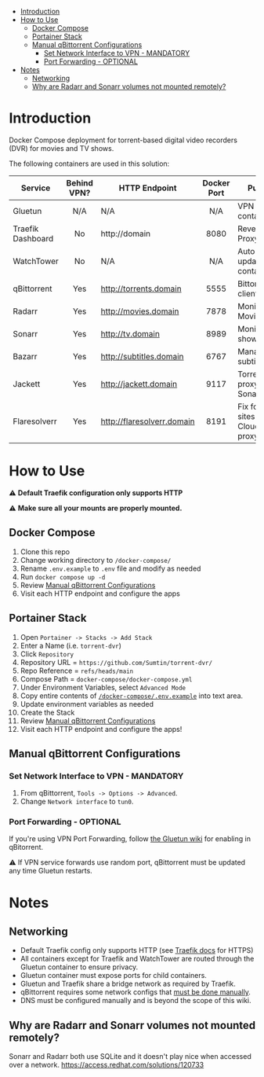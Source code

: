 - [Introduction](#introduction)
- [How to Use](#how-to-use)
  - [Docker Compose](#docker-compose)
  - [Portainer Stack](#portainer-stack)
  - [Manual qBittorrent Configurations](#manual-qbittorrent-configurations)
    - [Set Network Interface to VPN - MANDATORY](#set-network-interface-to-vpn---mandatory)
    - [Port Forwarding - OPTIONAL](#port-forwarding---optional)
- [Notes](#notes)
  - [Networking](#networking)
  - [Why are Radarr and Sonarr volumes not mounted remotely?](#why-are-radarr-and-sonarr-volumes-not-mounted-remotely)


# Introduction
Docker Compose deployment for torrent-based digital video recorders (DVR) for movies and TV shows.

The following containers are used in this solution:

| Service | Behind VPN? | HTTP Endpoint | Docker Port | Purpose | Official Docs |
|---|:---:|---|:---:|---|---|
|Gluetun|N/A|N/A|N/A|VPN container|https://github.com/qdm12/gluetun-wiki|
|Traefik Dashboard|No|http://domain|8080|Reverse Proxy|https://doc.traefik.io/|
|WatchTower|No|N/A|N/A|Auto-updates containers|https://github.com/containrrr/watchtower| 
|qBittorrent|Yes|http://torrents.domain|5555|Bittorrent client|https://docs.linuxserver.io/images/docker-qbittorrent|
|Radarr|Yes|http://movies.domain|7878|Monitors Movies|https://docs.linuxserver.io/images/docker-radarr|
|Sonarr|Yes|http://tv.domain|8989|Monitors TV shows|https://docs.linuxserver.io/images/docker-sonarr|
|Bazarr|Yes|http://subtitles.domain|6767|Manages subtitles|https://docs.linuxserver.io/images/docker-bazarr|
|Jackett|Yes|http://jackett.domain|9117|Torrent site proxy for Sonarr/Radarr |https://docs.linuxserver.io/images/docker-jackett|
|Flaresolverr|Yes|http://flaresolverr.domain|8191|Fix for torrent sites using CloudFlare proxy|https://github.com/FlareSolverr/FlareSolverr|

# How to Use

:warning: **Default Traefik configuration only supports HTTP**

:warning: **Make sure all your mounts are properly mounted.**

## Docker Compose

1. Clone this repo
1. Change working directory to `/docker-compose/`
1. Rename `.env.example` to `.env` file and modify as needed
1. Run `docker compose up -d`
1. Review [Manual qBittorrent Configurations](#manual-qbittorrent-configurations)
1. Visit each HTTP endpoint and configure the apps

## Portainer Stack

1. Open `Portainer -> Stacks -> Add Stack`
2. Enter a Name (i.e. `torrent-dvr`)
3. Click `Repository`
4. Repository URL = `https://github.com/Sumtin/torrent-dvr/`
5. Repo Reference = `refs/heads/main`
6. Compose Path = `docker-compose/docker-compose.yml`
7. Under Environment Variables, select `Advanced Mode`
8. Copy entire contents of [`/docker-compose/.env.example`](https://github.com/Sumtin/torrent-dvr/blob/main/docker-compose/.env.example) into text area.
9. Update environment variables as needed
10. Create the Stack
11. Review [Manual qBittorrent Configurations](#manual-qbittorrent-configurations)
12. Visit each HTTP endpoint and configure the apps!

## Manual qBittorrent Configurations

### Set Network Interface to VPN - MANDATORY

1. From qBittorrent, `Tools -> Options -> Advanced`.
2. Change `Network interface` to `tun0`.

### Port Forwarding - OPTIONAL

If you're using VPN Port Forwarding, follow [the Gluetun wiki](https://github.com/qdm12/gluetun-wiki/blob/main/setup/advanced/vpn-port-forwarding.md) for enabling in qBitorrent.

:warning: If VPN service forwards use random port, qBittorrent must be updated any time Gluetun restarts.

# Notes
## Networking

- Default Traefik config only supports HTTP (see [Traefik docs](https://doc.traefik.io/) for HTTPS)
- All containers except for Traefik and WatchTower are routed through the Gluetun container to ensure privacy.  
- Gluetun container must expose ports for child containers.
- Gluetun and Traefik share a bridge network as required by Traefik.
- qBittorrent requires some network configs that [must be done manually](#manual-qbittorrent-configurations).
- DNS must be configured manually and is beyond the scope of this wiki.

## Why are Radarr and Sonarr volumes not mounted remotely?

Sonarr and Radarr both use SQLite and it doesn't play nice when accessed over a network. 
https://access.redhat.com/solutions/120733
